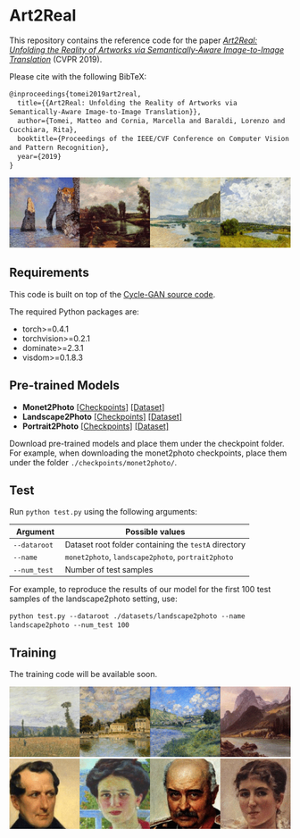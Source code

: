 # Art2Real
This repository contains the reference code for the paper _[Art2Real: Unfolding the Reality of Artworks via Semantically-Aware Image-to-Image Translation](https://arxiv.org/pdf/1811.10666)_ (CVPR 2019).

Please cite with the following BibTeX:

```
@inproceedings{tomei2019art2real,
  title={{Art2Real: Unfolding the Reality of Artworks via Semantically-Aware Image-to-Image Translation}},
  author={Tomei, Matteo and Cornia, Marcella and Baraldi, Lorenzo and Cucchiara, Rita},
  booktitle={Proceedings of the IEEE/CVF Conference on Computer Vision and Pattern Recognition},
  year={2019}
}
```

<p align="center">
<img src="images/samples01.gif" alt="Art2Real" />
</p>

## Requirements

This code is built on top of the [Cycle-GAN source code](https://github.com/junyanz/pytorch-CycleGAN-and-pix2pix).

The required Python packages are:
* torch>=0.4.1
* torchvision>=0.2.1
* dominate>=2.3.1
* visdom>=0.1.8.3

## Pre-trained Models

* **Monet2Photo** [[Checkpoints]](https://drive.google.com/drive/folders/1XciFP86aKuYoWUWKXgGaBVrZrWx6vjxe?usp=sharing) [[Dataset]](https://drive.google.com/file/d/14fZ-Qu-AwQ3Yy8xJZZxzrnumirkjt4qC/view?usp=sharing)
* **Landscape2Photo** [[Checkpoints]](https://drive.google.com/drive/folders/1rmYKPYFu3FGwfrkAAGaqn1G7R-fODj41?usp=sharing) [[Dataset]](https://drive.google.com/file/d/17UMyQQkUrDk3CwmelaYW_Tj6E8vkBoUf/view?usp=sharing)
* **Portrait2Photo** [[Checkpoints]](https://drive.google.com/drive/folders/12Vr6oceBzi4NWRZsyF7eUg-3WTZdh8Lv?usp=sharing) [[Dataset]](https://drive.google.com/file/d/1Q1VkesUNZXPBafUgZ2FIaIKoFTSG7YN1/view?usp=sharing)

Download pre-trained models and place them under the checkpoint folder. For example, when downloading the monet2photo checkpoints, place them under the folder `./checkpoints/monet2photo/`.

## Test

Run `python test.py` using the following arguments:

| Argument | Possible values |
|------|------|
| `--dataroot` | Dataset root folder containing the `testA` directory |
| `--name ` | `monet2photo`, `landscape2photo`, `portrait2photo` |
| `--num_test ` | Number of test samples |

For example, to reproduce the results of our model for the first 100 test samples of the landscape2photo setting, use:
```
python test.py --dataroot ./datasets/landscape2photo --name landscape2photo --num_test 100
```


## Training

The training code will be available soon.

<p align="center">
<img src="images/samples02.gif" alt="Art2Real" />
<img src="images/samples03.gif" alt="Art2Real" />
</p>

